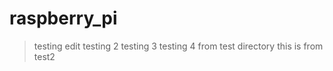 # raspberry_pi
> testing edit
> testing 2
> testing 3
> testing 4
> from test directory
> this is from test2
